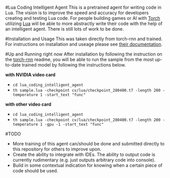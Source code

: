 #Lua Coding Intelligent Agent
This is a pretrained agent for writing code in Lua. The vision is to improve the speed and accuracy for developers creating and testing Lua code. For people building games or AI with [Torch](http://torch.ch/) utilizing [Lua](https://www.lua.org/) will be able to more abstractly write their code with the help of an intelligent agent. There is still lots of work to be done.

#Installation and Usage
This was taken directly from torch-rnn and trained. For instructions on installation and useage please see [their documentation](https://github.com/jcjohnson/torch-rnn).

#Up and Running right now
After installation by following the instruction on the [torch-rnn](https://github.com/jcjohnson/torch-rnn) readme, you will be able to run the sample from the most up-to-date trained model by following the instructions below.

**with NVIDIA video card**

- ```cd lua_coding_intelligent_agent```
- ```th sample.lua -checkpoint cv/lua/checkpoint_280400.t7 -length 200 -temperature 1 -start_text "func"```

**with other video card**

- ```cd lua_coding_intelligent_agent```
- ```th sample.lua -checkpoint cv/lua/checkpoint_280400.t7 -length 200 -temperature 1 -gpu -1 -start_text "func"```

#TODO
- More training of this agent can/should be done and submitted directly to this repository for others to improve upon.
- Create the ability to integrate with IDEs. The ability to output code is currently rudimentary (e.g. just outputs arbitrary code into console).
- Build in some contextual indication for knowing when a certain piece of code should be used.